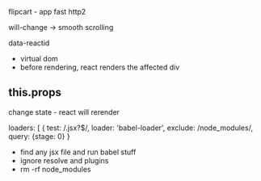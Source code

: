 flipcart - app fast
http2

will-change -> smooth scrolling

data-reactid
- virtual dom
- before rendering, react renders the affected div

this.props
-

change state - react will rerender

loaders: [
     {
       test: /.jsx?$/,
       loader: 'babel-loader',
       exclude: /node_modules/,
       query: {stage: 0}
     }
- find any jsx file and run babel stuff
- ignore resolve and plugins
- rm -rf node_modules

